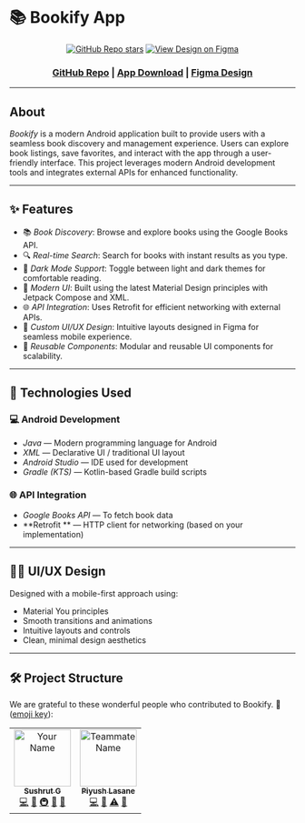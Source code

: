 # 📚 Bookify App 

<div align="center">
  
  <a href="https://github.com/piyushlasane/bookify" target="_blank"><img src="https://img.shields.io/github/stars/piyushlasane/bookify?style=social" alt="GitHub Repo stars"></a>
  <a href="https://www.figma.com/file/YourFigmaDesignLinkHere" target="_blank"><img src="https://img.shields.io/badge/Design-Figma-blue?logo=figma" alt="View Design on Figma"></a>

  <h3 align="center">
    <a href="https://github.com/piyushlasane/bookify">GitHub Repo</a>
    <span> | </span>
    <a href="https://your-live-app-link.com">App Download</a>
    <span> | </span>
    <a href="https://www.figma.com/file/YourFigmaDesignLinkHere">Figma Design</a>
  </h3>

</div>

---
 
## About

*Bookify* is a modern Android application built to provide users with a seamless book discovery and management experience. Users can explore book listings, save favorites, and interact with the app through a user-friendly interface. This project leverages modern Android development tools and integrates external APIs for enhanced functionality.

---

## ✨ Features

- 📚 *Book Discovery*: Browse and explore books using the Google Books API.
- 🔍 *Real-time Search*: Search for books with instant results as you type. 
- 🌙 *Dark Mode Support*: Toggle between light and dark themes for comfortable reading.
- 📱 *Modern UI*: Built using the latest Material Design principles with Jetpack Compose and XML. 
- 🌐 *API Integration*: Uses Retrofit for efficient networking with external APIs.
- 🎨 *Custom UI/UX Design*: Intuitive layouts designed in Figma for seamless mobile experience.
- 🔄 *Reusable Components*: Modular and reusable UI components for scalability. 

---

## 🚀 Technologies Used

### 💻 Android Development
- *Java* — Modern programming language for Android
- *XML* — Declarative UI / traditional UI layout
- *Android Studio* — IDE used for development
- *Gradle (KTS)* — Kotlin-based Gradle build scripts
 
### 🌐 API Integration
- *Google Books API* — To fetch book data
- **Retrofit ** — HTTP client for networking (based on your implementation)

---

## 🧑‍🎨 UI/UX Design

Designed with a mobile-first approach using:
- Material You principles
- Smooth transitions and animations
- Intuitive layouts and controls
- Clean, minimal design aesthetics

---

## 🛠 Project Structure

We are grateful to these wonderful people who contributed to Bookify. 🙏 ([emoji key](https://allcontributors.org/docs/en/emoji-key)):

<!-- ALL-CONTRIBUTORS-LIST:START - Do not remove or modify this section -->
<!-- prettier-ignore-start -->
<!-- markdownlint-disable -->
<table>
  <tbody>
    <tr>
      <td align="center"><a href="https://github.com/Sushrut_001"><img src=" https://avatars.githubusercontent.com/u/98377130?s=400&u=c9e5828304529d668fb5dee39b1894eba2b468c8&v=4" width="100px;" alt="Your Name"/><br /><sub><b>Sushrut G</b></sub></a><br /><a href="https://github.com/yourusername/bookify/commits?author=yourusername" title="Code">💻</a> <a href="#design-yourusername" title="Design">🎨</a> <a href="#infra-yourusername" title="Infrastructure">🚇</a> <a href="#projectManagement-yourusername" title="Project Management">📆</a> <a href="#maintenance-yourusername" title="Maintenance">🚧</a></td>
      <td align="center"><a href="https://github.com/piyushlasane"><img src="[https://avatars.githubusercontent.com/u/87654321?v=4?s=100](https://avatars.githubusercontent.com/u/160647609?v=4)" width="100px;" alt="Teammate Name"/><br /><sub><b>Piyush Lasane</b></sub></a><br /><a href="https://github.com/teammate/bookify/commits?author=teammate" title="Code">💻</a> <a href="#design-teammate" title="Design">🎨</a> <a href="#testing-teammate" title="Testing">⚠</a> <a href="#doc-teammate" title="Documentation">📖</a></td>
    </tr>
  </tbody>
</table>
<!-- markdownlint-enable -->
<!-- prettier-ignore-end -->
<!-- ALL-CONTRIBUTORS-LIST:END -->

#

